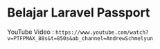 # Belajar Laravel Passport

YouTube Video : `https://www.youtube.com/watch?v=PTFPMAX_88s&t=850s&ab_channel=AndrewSchmelyun`
